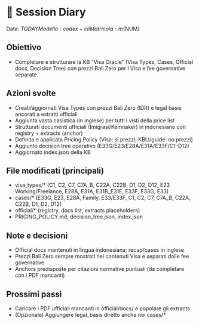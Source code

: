 # 📔 Session Diary

Data: ${TODAY}
Modello: codex-cli
Matricola: m${NUM}

## Obiettivo
- Completare e strutturare la KB “Visa Oracle” (Visa Types, Cases, Official docs, Decision Tree) con prezzi Bali Zero per i Visa e fee governative separate.

## Azioni svolte
- Creati/aggiornati Visa Types con prezzi Bali Zero (IDR) e legal basis ancorati a estratti ufficiali
- Aggiunta vasta casistica (in inglese) per tutti i visti della price list
- Strutturati documenti ufficiali (Imigrasi/Kemnaker) in indonesiano con registry + extracts (anchor)
- Definita e applicata Pricing Policy (Visa: sì prezzi; KBLI/guide: no prezzi)
- Aggiunto decision tree operativo (E33G/E23/E28A/E31A/E33F/C1–D12)
- Aggiornato index.json della KB

## File modificati (principali)
- visa_types/* (C1, C2, C7, C7A_B, C22A, C22B, D1, D2, D12, E23 Working/Freelance, E28A, E31A, E31B_E31E, E33F, E33G, E33)
- cases/* (E33G, E23, E28A, Family, E33/E33F, C1, C2, C7, C7A_B, C22A, C22B, D1, D2, D12)
- official/* (registry, docs list, extracts placeholders)
- PRICING_POLICY.md, decision_tree.json, index.json

## Note e decisioni
- Official docs mantenuti in lingua indonesiana; recap/cases in inglese
- Prezzi Bali Zero sempre mostrati nei contenuti Visa e separati dalle fee governative
- Anchors predisposte per citazioni normative puntuali (da completare con i PDF mancanti)

## Prossimi passi
- Caricare i PDF ufficiali mancanti in official/docs/ e popolare gli extracts
- (Opzionale) Aggiungere legal_basis diretto anche nei cases/*

